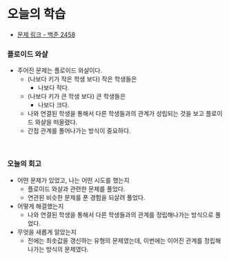 # 오늘의 학습 

- [문제 링크 - 백준 2458](https://www.acmicpc.net/problem/2458)

### 플로이드 와샬 

- 주어진 문제는 플로이드 와샬이다. 
  - (나보다 키가 작은 학생 보다) 작은 학생들은 
    - 나보다 작다. 
  - (나보다 키가 큰 학생 보다) 큰 학생들은 
    - 나보다 크다. 
  - 나와 연결된 학생을 통해서 다른 학생들과의 관계가 성립되는 것을 보고 플로이드 와샬을 떠올렸다. 
  - 간접 관계를 풀어나가는 방식이 중요하다. 

<br>

### 오늘의 회고
  - 어떤 문제가 있었고, 나는 어떤 시도를 했는지 
    - 플로이드 와샬과 관련한 문제를 풀었다. 
    - 연관된 비슷한 문제를 푼 경험을 되살려 풀었다. 
  - 어떻게 해결했는지 
    - 나와 연결된 학생을 통해서 다른 학생들과의 관계를 정립해나가는 방식으로 풀었다. 
  - 무엇을 새롭게 알았는지
    - 전에는 최솟값을 갱신하는 유형의 문제였는데, 이번에는 이어진 관계를 정립해나가는 방식의 문제였다. 
